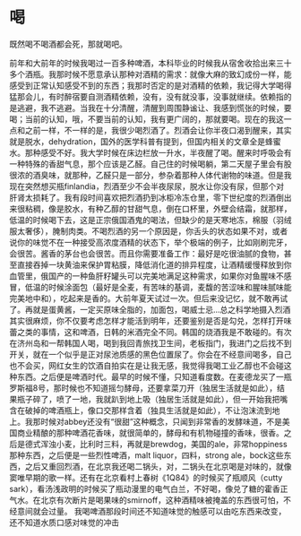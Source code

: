 # 喝

既然喝不喝酒都会死，那就喝吧。

前年和大前年的时候我喝过一百多种啤酒，本科毕业的时候我从宿舍收拾出来三十多个酒瓶。我那时候不愿意承认那种对酒精的需求：就像大麻的致幻成份一样，能感受到正常认知感受不到的东西；我那时否定的是对酒精的依赖，我记得大学喝得猛那会儿，有时醉宿要自测酒精依赖，没有，没有就没事，没事就继续。依赖指的是逃避，我不逃避。当我在十分清醒，清醒到周围静谧让、我感到慌张的时候，要喝；当前的认知，哦，不要当前的认知，我有更广阔的，那就要喝。现在的我这一点和之前一样，不一样的是，我很少喝烈酒了。烈酒会让你半夜口渴到醒来，其实就是脱水，dehydration，国外的医学科普有提到，但国内相关的文章全是蜂蜜水。那种感受不好。我大学时候在床边栏放一升水，半夜醒了喝。醒来时呼吸会有一种特殊的香甜气息，那个应该是乙醛。自己住的时候喝躺，第二天屋子里会有股很浓的酒臭味，就那种，乙醛只是一部分，参杂着那种人体代谢物的味道。但是我现在突然想买瓶finlandia，烈酒至少不会半夜尿尿，脱水让你没有尿，但那个对肝肾太损耗了。我有段时间喜欢把烈酒扔到冰柜冷冻仓里，零下世纪度的烈酒倒出来很粘稠，像是胶水，有种乙醇的甘甜气息，倒在口杯里，外壁会结霜，就那样，低温的时候喝下去，这是正宗俄国酒鬼的喝法，但缺少的是天寒地冻，棉服（羽绒服太奢侈），腌制肉类。不喝烈酒的另一个原因是，你舌头的状态如果不对，或者说你的味觉不在一种接受高浓度酒精的状态下，举个极端的例子，比如刚刷完牙，会很苦。酱香的茅台也会很苦。而且你需要准备工作：最好是吃很油腻的食物，甚至直接吞掉一块黄油来保护胃粘膜，降低消化道的排异程度，让酒精缓慢释放到你血管里，俄国产的一种鱼肝籽罐头可以完美地满足这种需求，如果你对鱼腥味不感冒，低温的时候涂面包（最好是全麦，有苦味的基调，麦馥的苦涩味和腥味腻味能完美地中和），吃起来是香的。大前年夏天试过一次。但后来没记忆，就不敢再试了。再就是蛋黄酱，一定买原味全脂的，加面包，喝威士忌...总之科学地摄入烈酒其实很麻烦，你不仅要考虑怎样才能活到明年，还要鉴别是否是勾兑，怎样打开味蕾之类的事情，这和啤酒，日韩的米酒完全不同。韩国的烧酒我是不敢碰的。有次在济州岛和一帮韩国人喝，喝到我回青旅找卫生间，老板指门，我进门之后找不到开关，就在一个似乎是正对尿池质感的黑色位置尿了。你会在不经意间喝多，自己也不会买，网红女生的饮酒自拍实在是让我无感，我觉得我喝工业乙醇也不会碰这种东西。之后便是啤酒时代。最早的时候不懂，只知道看度数。在麦德龙买了一瓶罗斯福8号，那时候也不知道摇匀酵母，还要拿菜刀开（独居生活就是如此），结果瓶子碎了，喷了一地，我就趴到地上吸（独居生活就是如此），但一开始我把嘴含在破掉的啤酒瓶上，像口交那样含着（独具生活就是如此），不让泡沫流到地上。我那时候对abbey还没有“很甜”这种概念，只闻到非常香的发酵味道，不是美国商业精酿的那种啤酒花香味，就很简单的，酵母和有机物碰撞的香味，很香。之后是德式浑浊小麦，比利时三料，再就是brewdog，美国的ale，非常hoppiness那种东西，之后便是一些烈性啤酒，malt liquor，四料，strong ale，bock这些东西，之后又重回烈酒，在北京我还喝二锅头，对，二锅头在北京喝是对味的，就像窦唯早期的歌一样。还有在北京看村上春树《1Q84》的时候买了瓶顺风（cutty sark），看汤浅政明的时候买了瓶动漫里的电气白兰，不好喝，像兑了糖的霍香正气水。在北京有次断片是喝果味的smirnoff，这种酒精味被掩盖的东西很可怕，不经意间就会过量。
我喝啤酒那段时间还不知道味觉的触感可以由吃东西来改变，还不知道水质口感对味觉的冲击
